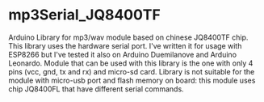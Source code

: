 # mp3Serial_JQ8400TF
Arduino Library for mp3/wav module based on chinese JQ8400TF chip.
This library uses the hardware serial port. 
I've written it for usage with ESP8266 but I've tested it also on Arduino Duemilanove and Arduino Leonardo.
Module that can be used with this library is the one with only 4 pins (vcc, gnd, tx and rx) and micro-sd card.
Library is not suitable for the module with micro-usb port and flash memory on board: this module uses chip JQ8400FL that have different serial commands.
